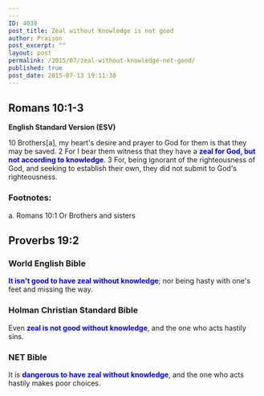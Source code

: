 ```yaml
---
---
ID: 4038
post_title: Zeal without Knowledge is not good
author: Praison
post_excerpt: ""
layout: post
permalink: /2015/07/zeal-without-knowledge-not-good/
published: true
post_date: 2015-07-13 19:11:38
---
```

<h2><strong>Romans 10:1-3</strong></h2>
<strong>English Standard Version (ESV)</strong>

10 Brothers[a], my heart's desire and prayer to God for them is that they may be saved. 2 For I bear them witness that they have a <span style="color: #0000ff;"><strong>zeal for God, but not according to knowledge</strong></span>. 3 For, being ignorant of the righteousness of God, and seeking to establish their own, they did not submit to God's righteousness.
<h3><strong>Footnotes:</strong></h3>
a. Romans 10:1 Or Brothers and sisters
<h2>Proverbs 19:2</h2>
<h3>World English Bible</h3>
<span style="color: #0000ff;"><strong>It isn't good to have zeal without knowledge</strong></span>; nor being hasty with one's feet and missing the way.
<h3>Holman Christian Standard Bible</h3>
Even <span style="color: #0000ff;"><strong>zeal is not good without knowledge</strong></span>, and the one who acts hastily sins.
<h3>NET Bible</h3>
It is <span style="color: #0000ff;"><strong>dangerous to have zeal without knowledge</strong></span>, and the one who acts hastily makes poor choices.